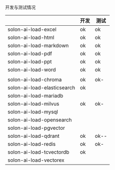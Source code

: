 

开发与测试情况

|                             | 开发  | 测试   |
|-----------------------------|-----|------|
| solon-ai-load-excel         | ok  | ok   |
| solon-ai-load-html          | ok  | ok   |
| solon-ai-load-markdown      | ok  | ok   |
| solon-ai-load-pdf           | ok  | ok   |
| solon-ai-load-ppt           | ok  | ok   |
| solon-ai-load-word          | ok  | ok   |
|                             |     |      |
| solon-ai-load-chroma        | ok  | ok-  |
| solon-ai-load-elasticsearch | ok  |      |
| solon-ai-load-mariadb       |     |      |
| solon-ai-load-milvus        | ok  | ok-  |
| solon-ai-load-mysql         |     |      |
| solon-ai-load-opensearch    |     |      |
| solon-ai-load-pgvector      |     |      |
| solon-ai-load-qdrant        | ok  | ok-- |
| solon-ai-load-redis         | ok  | ok-  |
| solon-ai-load-tcvectordb    | ok  |      |
| solon-ai-load-vectorex      |     |      |
